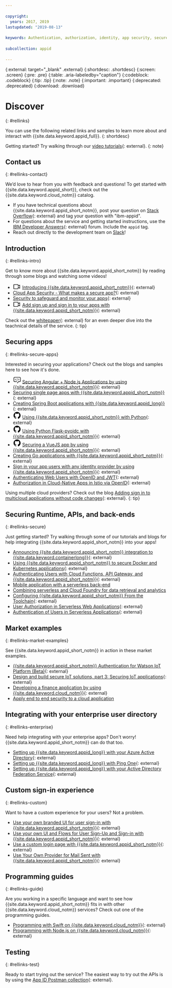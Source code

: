 ```yaml
---

copyright:
  years: 2017, 2019
lastupdated: "2019-08-13"

keywords: Authentication, authorization, identity, app security, secure

subcollection: appid

---
```


{:external: target="_blank" .external}
{:shortdesc: .shortdesc}
{:screen: .screen}
{:pre: .pre}
{:table: .aria-labeledby="caption"}
{:codeblock: .codeblock}
{:tip: .tip}
{:note: .note}
{:important: .important}
{:deprecated: .deprecated}
{:download: .download}


# Discover
{: #rellinks}

You can use the following related links and samples to learn more about and interact with {{site.data.keyword.appid_full}}.
{: shortdesc}

Getting started? Try walking through our [video tutorials](https://youtu.be/tBOFG4-DQbg){: external}. 
{: note}

## Contact us
{: #rellinks-contact}

We’d love to hear from you with feedback and questions! To get started with {{site.data.keyword.appid_short}}, check out the {{site.data.keyword.cloud_notm}} catalog.
* If you have technical questions about {{site.data.keyword.appid_short_notm}}, post your question on [Stack Overflow](https://stackoverflow.com){: external} and tag your question with "ibm-appid".
* For questions about the service and getting started instructions, use the [IBM Developer Answers](https://developer.ibm.com){: external} forum. Include the `appid` tag.
* Reach out directly to the development team on [Slack](https://ibm-container-service.slack.com)! 


## Introduction
{: #rellinks-intro}

Get to know more about {{site.data.keyword.appid_short_notm}} by reading through some blogs and watching some videos!

* <img src="images/video.svg" alt="Classic infrastructure provider icon" width="25" style="width:25px; border-style: none"/> [Introducing {{site.data.keyword.appid_short_notm}}](https://www.youtube.com/watch?v=XlrCjHdK43Q){: external}
* [Cloud App Security - What makes a secure app?](https://www.ibm.com/blogs/cloud-archive/2017/08/cloud-app-security-makes-secure-app/){: external}
* [Security to safeguard and monitor your apps](https://www.ibm.com/cloud/garage/architectures/securityArchitecture/security-for-application){: external}
* <img src="images/video.svg" alt="Classic infrastructure provider icon" width="25" style="width:25px; border-style: none"/> [Add sign up and sign in to your apps with {{site.data.keyword.appid_short_notm}}](https://www.youtube.com/watch?v=cDSYNFn4rX8){: external}

Check out the [whitepaper](https://www.ibm.com/cloud/blog/ibm-cloud-app-id-technical-white-paper-now-available){: external} for an even deeper dive into the teachnical details of the service.
{: tip}


## Securing apps
{: #rellinks-secure-apps}

Interested in securing your applications? Check out the blogs and samples here to see how it's done.

* <img src="images/blog-code.svg" alt="Icon indicating that this blog contains sample code" width="25" style="width:25px; border-style: none"/> [Securing Angular + Node.js Applications by using {{site.data.keyword.appid_short_notm}}](https://www.ibm.com/cloud/blog/securing-angularnode-js-applications-using-app-id){: external}
* [Securing single page apps with {{site.data.keyword.appid_short_notm}}](https://www.ibm.com/cloud/blog/securing-single-page-apps-app-id-service){: external}
* [Creating Spring Boot applications with {{site.data.keyword.appid_long}}](https://www.ibm.com/cloud/blog/creating-spring-boot-applications-app-id){: external}
* <img src="images/logo--github.svg" alt="Github logo" width="25" style="width:25px; border-style: none"/> [Using {{site.data.keyword.appid_short_notm}} with Python](https://github.com/mnsn/appid-python-flask-example){: external}
* <img src="images/logo--github.svg" alt="Github icon" width="25" style="width:25px; border-style: none"/> [Using Python Flask-pyoidc with {{site.data.keyword.appid_short_notm}}](https://github.com/IBM-Cloud/github-traffic-stats){: external}
* <img src="images/logo--github.svg" alt="Github icon" width="25" style="width:25px; border-style: none"/> [Securing a VueJS app by using {{site.data.keyword.appid_short_notm}}](https://github.com/ibmets/appid-vue-client){: external}
* [Creating Go applications with {{site.data.keyword.appid_short_notm}}](https://www.ibm.com/cloud/blog/creating-go-applications-with-app-id){: external}
* [Sign in your app users with any identity provider by using {{site.data.keyword.appid_short_notm}}](https://www.ibm.com/cloud/blog/app-id-integrate-custom-identity){: external}
* [Authenticating Web Users with OpenID and JWT](http://heidloff.net/article/authenticating-web-users-openid-connect-jwt/){: external}
* [Authorization in Cloud-Native Apps in Istio via OpenID](http://heidloff.net/article/authentication-authorization-openid-connect-istio){: external}


Using multiple cloud providers? Check out the blog [Adding sign in to multicloud applications without code changes](https://www.ibm.com/cloud/blog/adding-sign-in-to-multicloud-applications-without-code-changes){: external}.
{: tip}



## Securing Runtime, APIs, and back-ends
{: #rellinks-secure}

Just getting started? Try walking through some of our tutorials and blogs for help integrating {{site.data.keyword.appid_short_notm}} into your apps!

* [Announcing {{site.data.keyword.appid_short_notm}} integration to {{site.data.keyword.containerlong}}](https://www.ibm.com/cloud/blog/announcing-app-id-integration-ibm-cloud-kubernetes-service){: external}
* [Using {{site.data.keyword.appid_short_notm}} to secure Docker and Kubernetes applications](https://www.ibm.com/cloud/blog/using-app-id-secure-docker-kubernetes-applications){: external}
* [Authenticating Users with Cloud Functions, API Gateway, and {{site.data.keyword.appid_short_notm}}](https://www.ibm.com/cloud/blog/authenticating-users-with-cloud-functions-api-gateway-and-app-id){: external}
* [Mobile application with a serverless back-end](/docs/tutorials?topic=solution-tutorials-serverless-mobile-backend#serverless-mobile-backend)
* [Combining serverless and Cloud Foundry for data retrieval and analytics](/docs/tutorials?topic=solution-tutorials-serverless-github-traffic-analytics#serverless-github-traffic-analytics)
* [Configuring {{site.data.keyword.appid_short_notm}} From the Toolchain](https://www.ibm.com/cloud/blog/how-to-configure-ibm-cloud-app-id-from-the-toolchain){: external}
* [User Authorization in Serverless Web Applications](http://heidloff.net/article/user-authorization-serverless-web-applications-openwhisk){: external}
* [Authentication of Users in Serverless Applications](http://heidloff.net/article/user-authentication-serverless-openwhisk){: external}



## Market examples
{: #rellinks-market-examples}

See {{site.data.keyword.appid_short_notm}} in action in these market examples.

* [{{site.data.keyword.appid_short_notm}} Authentication for Watson IoT Platform (Beta)](https://www.ibm.com/support/knowledgecenter/SSQP8H/iot/platform/reference/security/app_id.html){: external}
* [Design and build secure IoT solutions, part 3: Securing IoT applications](https://developer.ibm.com/articles/iot-trs-secure-iot-solutions3/){: external}
* [Developing a finance application by using {{site.data.keyword.cloud_notm}}](https://www.ibm.com/cloud/blog/developing-finance-application-using-ibm-cloud){: external}
* [Apply end to end security to a cloud application](/docs/tutorials?topic=solution-tutorials-cloud-e2e-security#cloud-e2e-security)



## Integrating with your enterprise user directory
{: #rellinks-enterprise}

Need help integrating with your enterprise apps? Don't worry! {{site.data.keyword.appid_short_notm}} can do that too.

* [Setting up {{site.data.keyword.appid_long}} with your Azure Active Directory](https://www.ibm.com/cloud/blog/setting-ibm-cloud-app-id-azure-active-directory){: external}
* [Setting up {{site.data.keyword.appid_long}} with Ping One](https://www.ibm.com/cloud/blog/setting-ibm-cloud-app-id-ping-one){: external}
* [Setting up {{site.data.keyword.appid_long}} with your Active Directory Federation Service](https://www.ibm.com/cloud/blog/setting-ibm-cloud-app-id-active-directory-federation-service){: external}



## Custom sign-in experience
{: #rellinks-custom}

Want to have a custom experience for your users? Not a problem.

* [Use your own branded UI for user sign-in with {{site.data.keyword.appid_short_notm}}](https://www.ibm.com/cloud/blog/use-branded-ui-user-sign-app-id){: external}
* [Use your own UI and Flows for User Sign-Up and Sign-in with {{site.data.keyword.appid_short_notm}}](https://www.ibm.com/cloud/blog/use-ui-flows-user-sign-sign-app-id){: external}
* [Use a custom login page with  {{site.data.keyword.appid_short_notm}}](https://www.ibm.com/cloud/blog/custom-login-page-app-id-integration){: external}
* [Use Your Own Provider for Mail Sent with {{site.data.keyword.appid_short_notm}}](https://www.ibm.com/cloud/blog/use-ibm-cloud-app-id-and-your-email-provider-to-brand-mails-sent-to-app-users){: external}


## Programming guides
{: #rellinks-guide}

Are you working in a specific language and want to see how {{site.data.keyword.appid_short_notm}} fits in with other {{site.data.keyword.cloud_notm}} services? Check out one of the programming guides.

* [Programming with Swift on {{site.data.keyword.cloud_notm}}](/docs/swift?topic=swift-getting-started){: external}
* [Programming with Node.js on {{site.data.keyword.cloud_notm}}](/docs/node?topic=nodejs-getting-started){: external}


## Testing
{: #rellinks-test}

Ready to start trying out the service? The easiest way to try out the APIs is by using the [App ID Postman collection](https://github.com/ibm-cloud-security/appid-postman){: external}.
